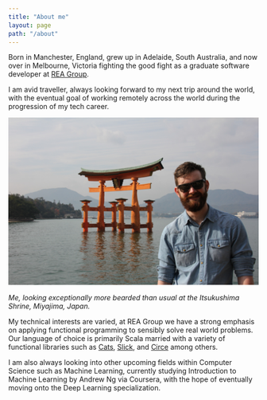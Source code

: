 ```yaml
---
title: "About me"
layout: page
path: "/about"
---
```


Born in Manchester, England, grew up in Adelaide, South Australia, and now over in Melbourne, Victoria fighting the good fight as a graduate software developer at [REA Group](https://www.realestate.com.au).

I am avid traveller, always looking forward to my next trip around the world, with the eventual goal of working remotely across the world during the progression of my tech career.

![Me, looking exceptionally more bearded than usual at the Itsukushima Shrine, Miyajima, Japan.](./1.jpg)

*Me, looking exceptionally more bearded than usual at the Itsukushima Shrine, Miyajima, Japan.*

My technical interests are varied, at REA Group we have a strong emphasis on applying functional programming to sensibly solve real world problems. Our language of choice is primarily Scala married with a variety of functional libraries such as [Cats](https://typelevel.org/cats/), [Slick](http://slick.lightbend.com/), and [Circe](https://circe.github.io/circe/) among others.

I am also always looking into other upcoming fields within Computer Science such as Machine Learning, currently studying Introduction to Machine Learning by Andrew Ng via Coursera, with the hope of eventually moving onto the Deep Learning specialization.